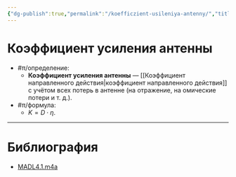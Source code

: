 ```yaml
---
{"dg-publish":true,"permalink":"/koefficzient-usileniya-antenny/","title":"Коэффициент усиления антенны"}
---
```



# Коэффициент усиления антенны

- #π/определение:
	- **Коэффициент усиления антенны** — [[Коэффициент направленного действия\|коэффициент направленного действия]] с учётом всех потерь в антенне (на отражение, на омические потери и т. д.).
- #π/формула:
	- $K=D \cdot \eta$.

---

# Библиография

- [MADL4.1.m4a](file:///C:%5CUsers%5CMojo%5CiCloudDrive%5C_university%5CIllarionov%5Clecture-recording%5CMADL4.1.m4a)

